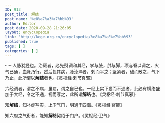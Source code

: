 ```yaml
---
ID: 913
post_title: 解结
post_name: '%e8%a7%a3%e7%bb%93'
author: Editor
post_date: 2020-09-28 21:26:05
layout: encyclopedia
link: 'http://kege.org.cn/encyclopedia/%e8%a7%a3%e7%bb%93'
published: true
tags: [ ]
categories: [ ]
---
```

<!-- wp:paragraph -->
<p>······人脉犹是也。治厥者，必先熨调和其经，掌与腋，肘与脚，项与脊以调之，火气已通，血脉乃行。然后视其病，脉淖泽者，刺而平之；坚紧者，破而散之，气下乃止，此所谓以<strong>解结</strong>者也。《灵枢经·刺节真邪》</p>
<!-- /wp:paragraph -->

<!-- wp:paragraph -->
<p>六经调者，谓之不病，虽病，谓之自已也。一经上实下虚而不通者，此必有横络盛加于大经，令之不通，视而写之，此所谓<strong>解结</strong>也。《灵枢经·刺节真邪》</p>
<!-- /wp:paragraph -->

<!-- wp:paragraph -->
<p>知<strong>解结</strong>，知补虚写实，上下气门，明通于四海。《灵枢经·官能》</p>
<!-- /wp:paragraph -->

<!-- wp:paragraph -->
<p>知六府之气街者，能知<strong>解结</strong>契绍于门户。《灵枢经·卫气》</p>
<!-- /wp:paragraph -->